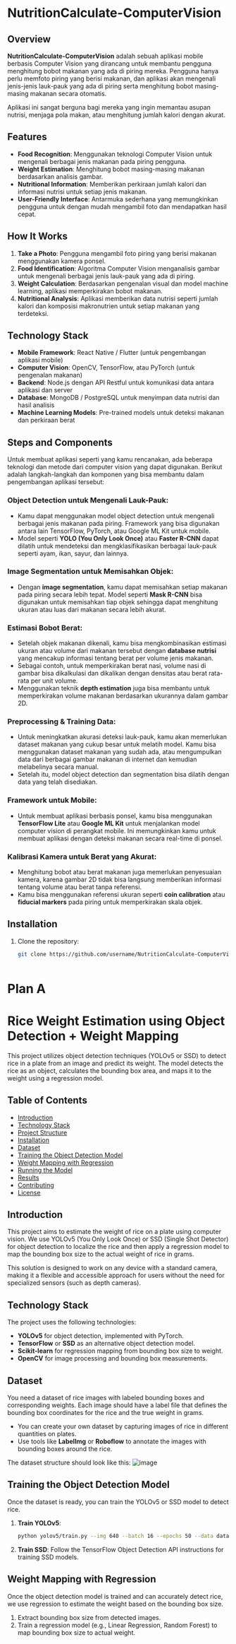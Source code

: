 # NutritionCalculate-ComputerVision

## Overview

**NutritionCalculate-ComputerVision** adalah sebuah aplikasi mobile berbasis Computer Vision yang dirancang untuk membantu pengguna menghitung bobot makanan yang ada di piring mereka. Pengguna hanya perlu memfoto piring yang berisi makanan, dan aplikasi akan mengenali jenis-jenis lauk-pauk yang ada di piring serta menghitung bobot masing-masing makanan secara otomatis. 

Aplikasi ini sangat berguna bagi mereka yang ingin memantau asupan nutrisi, menjaga pola makan, atau menghitung jumlah kalori dengan akurat.

## Features

- **Food Recognition**: Menggunakan teknologi Computer Vision untuk mengenali berbagai jenis makanan pada piring pengguna.
- **Weight Estimation**: Menghitung bobot masing-masing makanan berdasarkan analisis gambar.
- **Nutritional Information**: Memberikan perkiraan jumlah kalori dan informasi nutrisi untuk setiap jenis makanan.
- **User-Friendly Interface**: Antarmuka sederhana yang memungkinkan pengguna untuk dengan mudah mengambil foto dan mendapatkan hasil cepat.

## How It Works

1. **Take a Photo**: Pengguna mengambil foto piring yang berisi makanan menggunakan kamera ponsel.
2. **Food Identification**: Algoritma Computer Vision menganalisis gambar untuk mengenali berbagai jenis lauk-pauk yang ada di piring.
3. **Weight Calculation**: Berdasarkan pengenalan visual dan model machine learning, aplikasi memperkirakan bobot makanan.
4. **Nutritional Analysis**: Aplikasi memberikan data nutrisi seperti jumlah kalori dan komposisi makronutrien untuk setiap makanan yang terdeteksi.

## Technology Stack

- **Mobile Framework**: React Native / Flutter (untuk pengembangan aplikasi mobile)
- **Computer Vision**: OpenCV, TensorFlow, atau PyTorch (untuk pengenalan makanan)
- **Backend**: Node.js dengan API Restful untuk komunikasi data antara aplikasi dan server
- **Database**: MongoDB / PostgreSQL untuk menyimpan data nutrisi dan hasil analisis
- **Machine Learning Models**: Pre-trained models untuk deteksi makanan dan perkiraan berat

## Steps and Components

Untuk membuat aplikasi seperti yang kamu rencanakan, ada beberapa teknologi dan metode dari computer vision yang dapat digunakan. Berikut adalah langkah-langkah dan komponen yang bisa membantu dalam pengembangan aplikasi tersebut:

### Object Detection untuk Mengenali Lauk-Pauk:
- Kamu dapat menggunakan model object detection untuk mengenali berbagai jenis makanan pada piring. Framework yang bisa digunakan antara lain TensorFlow, PyTorch, atau Google ML Kit untuk mobile.
- Model seperti **YOLO (You Only Look Once)** atau **Faster R-CNN** dapat dilatih untuk mendeteksi dan mengklasifikasikan berbagai lauk-pauk seperti ayam, ikan, sayur, dan lainnya.

### Image Segmentation untuk Memisahkan Objek:
- Dengan **image segmentation**, kamu dapat memisahkan setiap makanan pada piring secara lebih tepat. Model seperti **Mask R-CNN** bisa digunakan untuk memisahkan tiap objek sehingga dapat menghitung ukuran atau luas dari makanan secara lebih akurat.

### Estimasi Bobot Berat:
- Setelah objek makanan dikenali, kamu bisa mengkombinasikan estimasi ukuran atau volume dari makanan tersebut dengan **database nutrisi** yang mencakup informasi tentang berat per volume jenis makanan.
- Sebagai contoh, untuk memperkirakan berat nasi, volume nasi di gambar bisa dikalkulasi dan dikalikan dengan densitas atau berat rata-rata per unit volume.
- Menggunakan teknik **depth estimation** juga bisa membantu untuk memperkirakan volume makanan berdasarkan ukurannya dalam gambar 2D.

### Preprocessing & Training Data:
- Untuk meningkatkan akurasi deteksi lauk-pauk, kamu akan memerlukan dataset makanan yang cukup besar untuk melatih model. Kamu bisa menggunakan dataset makanan yang sudah ada, atau mengumpulkan data dari berbagai gambar makanan di internet dan kemudian melabelinya secara manual.
- Setelah itu, model object detection dan segmentation bisa dilatih dengan data yang telah disediakan.

### Framework untuk Mobile:
- Untuk membuat aplikasi berbasis ponsel, kamu bisa menggunakan **TensorFlow Lite** atau **Google ML Kit** untuk menjalankan model computer vision di perangkat mobile. Ini memungkinkan kamu untuk membuat aplikasi dengan deteksi makanan secara real-time di ponsel.

### Kalibrasi Kamera untuk Berat yang Akurat:
- Menghitung bobot atau berat makanan juga memerlukan penyesuaian kamera, karena gambar 2D tidak bisa langsung memberikan informasi tentang volume atau berat tanpa referensi.
- Kamu bisa menggunakan referensi ukuran seperti **coin calibration** atau **fiducial markers** pada piring untuk memperkirakan skala objek.


## Installation

1. Clone the repository:
   ```bash
   git clone https://github.com/username/NutritionCalculate-ComputerVision.git



# Plan A
# Rice Weight Estimation using Object Detection + Weight Mapping

This project utilizes object detection techniques (YOLOv5 or SSD) to detect rice in a plate from an image and predict its weight. The model detects the rice as an object, calculates the bounding box area, and maps it to the weight using a regression model.

## Table of Contents
- [Introduction](#introduction)
- [Technology Stack](#technology-stack)
- [Project Structure](#project-structure)
- [Installation](#installation)
- [Dataset](#dataset)
- [Training the Object Detection Model](#training-the-object-detection-model)
- [Weight Mapping with Regression](#weight-mapping-with-regression)
- [Running the Model](#running-the-model)
- [Results](#results)
- [Contributing](#contributing)
- [License](#license)

## Introduction
This project aims to estimate the weight of rice on a plate using computer vision. We use YOLOv5 (You Only Look Once) or SSD (Single Shot Detector) for object detection to localize the rice and then apply a regression model to map the bounding box size to the actual weight of rice in grams.

This solution is designed to work on any device with a standard camera, making it a flexible and accessible approach for users without the need for specialized sensors (such as depth cameras).

## Technology Stack
The project uses the following technologies:
- **YOLOv5** for object detection, implemented with PyTorch.
- **TensorFlow** or **SSD** as an alternative object detection model.
- **Scikit-learn** for regression mapping from bounding box size to weight.
- **OpenCV** for image processing and bounding box measurements.

## Dataset
You need a dataset of rice images with labeled bounding boxes and corresponding weights. Each image should have a label file that defines the bounding box coordinates for the rice and the true weight in grams.

- You can create your own dataset by capturing images of rice in different quantities on plates.
- Use tools like **LabelImg** or **Roboflow** to annotate the images with bounding boxes around the rice.

The dataset structure should look like this:
![image](https://github.com/user-attachments/assets/18ad84ee-7679-4363-b3c5-736b6c1454ed)


## Training the Object Detection Model
Once the dataset is ready, you can train the YOLOv5 or SSD model to detect rice.

1. **Train YOLOv5**:
    ```bash
    python yolov5/train.py --img 640 --batch 16 --epochs 50 --data data.yaml --weights yolov5s.pt
    ```

2. **Train SSD**:
    Follow the TensorFlow Object Detection API instructions for training SSD models.

## Weight Mapping with Regression
Once the object detection model is trained and can accurately detect rice, we use regression to estimate the weight based on the bounding box size.

1. Extract bounding box size from detected images.
2. Train a regression model (e.g., Linear Regression, Random Forest) to map bounding box size to actual weight.

